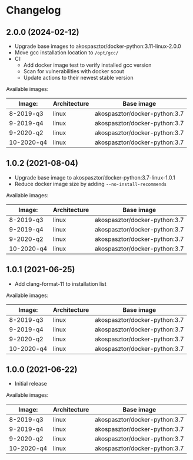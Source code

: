 # Changelog

## 2.0.0 (2024-02-12)

- Upgrade base images to akospasztor/docker-python:3.11-linux-2.0.0
- Move gcc installation location to `/opt/gcc/`
- CI:
  - Add docker image test to verify installed gcc version
  - Scan for vulnerabilities with docker scout
  - Update actions to their newest stable version

Available images:

| Image:     | Architecture | Base image                    |
| ---------- | ------------ | ----------------------------- |
| 8-2019-q3  | linux        | akospasztor/docker-python:3.7 |
| 9-2019-q4  | linux        | akospasztor/docker-python:3.7 |
| 9-2020-q2  | linux        | akospasztor/docker-python:3.7 |
| 10-2020-q4 | linux        | akospasztor/docker-python:3.7 |

## 1.0.2 (2021-08-04)

- Upgrade base image to akospasztor/docker-python:3.7-linux-1.0.1
- Reduce docker image size by adding `--no-install-recommends`

Available images:

| Image:     | Architecture | Base image                    |
| ---------- | ------------ | ----------------------------- |
| 8-2019-q3  | linux        | akospasztor/docker-python:3.7 |
| 9-2019-q4  | linux        | akospasztor/docker-python:3.7 |
| 9-2020-q2  | linux        | akospasztor/docker-python:3.7 |
| 10-2020-q4 | linux        | akospasztor/docker-python:3.7 |

## 1.0.1 (2021-06-25)

- Add clang-format-11 to installation list

Available images:

| Image:     | Architecture | Base image                    |
| ---------- | ------------ | ----------------------------- |
| 8-2019-q3  | linux        | akospasztor/docker-python:3.7 |
| 9-2019-q4  | linux        | akospasztor/docker-python:3.7 |
| 9-2020-q2  | linux        | akospasztor/docker-python:3.7 |
| 10-2020-q4 | linux        | akospasztor/docker-python:3.7 |

## 1.0.0 (2021-06-22)

- Initial release

Available images:

| Image:     | Architecture | Base image                    |
| ---------- | ------------ | ----------------------------- |
| 8-2019-q3  | linux        | akospasztor/docker-python:3.7 |
| 9-2019-q4  | linux        | akospasztor/docker-python:3.7 |
| 9-2020-q2  | linux        | akospasztor/docker-python:3.7 |
| 10-2020-q4 | linux        | akospasztor/docker-python:3.7 |
